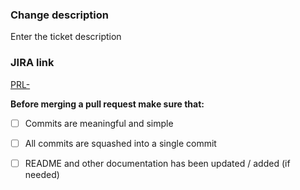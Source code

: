 ### Change description ###
Enter the ticket description

### JIRA link ###

[PRL-](https://tools.hmcts.net/jira/browse/PRL-)

**Before merging a pull request make sure that:**

- [ ] Commits are meaningful and simple
- [ ] All commits are squashed into a single commit
- [ ] README and other documentation has been updated / added (if needed)


